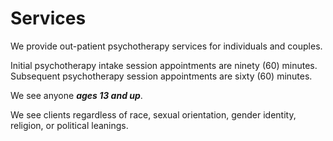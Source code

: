 # Services

We provide out-patient psychotherapy services for individuals and couples.

Initial psychotherapy intake session appointments are ninety (60) minutes.
Subsequent psychotherapy session appointments are sixty (60) minutes.

We see anyone _**ages 13 and up**_.

We see clients regardless of race, sexual orientation, gender identity, religion, or political leanings.
